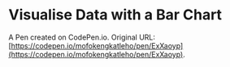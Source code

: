 # Visualise Data with a Bar Chart 

A Pen created on CodePen.io. Original URL: [https://codepen.io/mofokengkatleho/pen/ExXaoyp](https://codepen.io/mofokengkatleho/pen/ExXaoyp).



